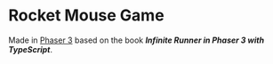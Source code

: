 # Rocket Mouse Game

Made in [Phaser 3](http://phaser.io/) based on the book **_Infinite Runner in Phaser 3 with TypeScript_**.
